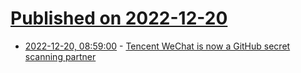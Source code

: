 # [Published on 2022-12-20](index.md)

* [2022-12-20, 08:59:00](https://news.ycombinator.com/item?id=34063390) - [Tencent WeChat is now a GitHub secret scanning partner](https://github.blog/changelog/2022-12-19-tencent-wechat-is-now-a-github-secret-scanning-partner/)
